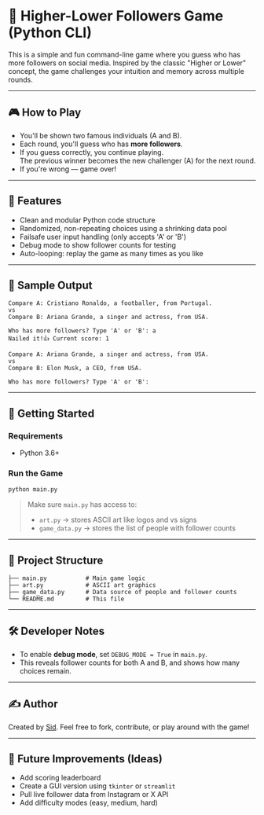 # 🔼 Higher-Lower Followers Game (Python CLI)

This is a simple and fun command-line game where you guess who has more followers on social media. Inspired by the classic "Higher or Lower" concept, the game challenges your intuition and memory across multiple rounds.

---

## 🎮 How to Play

- You'll be shown two famous individuals (A and B).
- Each round, you'll guess who has **more followers**.
- If you guess correctly, you continue playing.  
  The previous winner becomes the new challenger (A) for the next round.
- If you're wrong — game over!

---

## 🧠 Features

- Clean and modular Python code structure
- Randomized, non-repeating choices using a shrinking data pool
- Failsafe user input handling (only accepts 'A' or 'B')
- Debug mode to show follower counts for testing
- Auto-looping: replay the game as many times as you like

---

## 🧪 Sample Output

```text
Compare A: Cristiano Ronaldo, a footballer, from Portugal.
vs
Compare B: Ariana Grande, a singer and actress, from USA.

Who has more followers? Type 'A' or 'B': a
Nailed it!👍 Current score: 1

Compare A: Ariana Grande, a singer and actress, from USA.
vs
Compare B: Elon Musk, a CEO, from USA.

Who has more followers? Type 'A' or 'B':
````

---

## 🚀 Getting Started

### Requirements

* Python 3.6+

### Run the Game

```bash
python main.py
```

> Make sure `main.py` has access to:
>
> * `art.py` → stores ASCII art like logos and vs signs
> * `game_data.py` → stores the list of people with follower counts

---

## 📁 Project Structure

```
├── main.py           # Main game logic
├── art.py            # ASCII art graphics
├── game_data.py      # Data source of people and follower counts
└── README.md         # This file
```

---

## 🛠 Developer Notes

* To enable **debug mode**, set `DEBUG_MODE = True` in `main.py`.
* This reveals follower counts for both A and B, and shows how many choices remain.

---

## ✍️ Author

Created by [Sid](https://github.com/siwasitc).
Feel free to fork, contribute, or play around with the game!

---

## 🧠 Future Improvements (Ideas)

* Add scoring leaderboard
* Create a GUI version using `tkinter` or `streamlit`
* Pull live follower data from Instagram or X API
* Add difficulty modes (easy, medium, hard)
